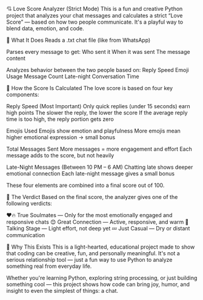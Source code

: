 💘 Love Score Analyzer (Strict Mode)
This is a fun and creative Python project that analyzes your chat messages and calculates a strict “Love Score” — based on how two people communicate. It's a playful way to blend data, emotion, and code.

📌 What It Does
Reads a .txt chat file (like from WhatsApp)

Parses every message to get:
  Who sent it
  When it was sent
  The message content

Analyzes behavior between the two people based on:
  Reply Speed
  Emoji Usage
  Message Count
  Late-night Conversation Time

🎯 How the Score Is Calculated
The love score is based on four key components:

Reply Speed (Most Important)
  Only quick replies (under 15 seconds) earn high points
  The slower the reply, the lower the score
  If the average reply time is too high, the reply portion gets zero

Emojis Used
  Emojis show emotion and playfulness
  More emojis mean higher emotional expression → small bonus

Total Messages Sent
  More messages = more engagement and effort
  Each message adds to the score, but not heavily

Late-Night Messages (Between 10 PM – 6 AM)
  Chatting late shows deeper emotional connection
  Each late-night message gives a small bonus

These four elements are combined into a final score out of 100.

🧪 The Verdict
Based on the final score, the analyzer gives one of the following verdicts:

❤️🔥 True Soulmates — Only for the most emotionally engaged and responsive chats
😊 Great Connection — Active, responsive, and warm
😬 Talking Stage — Light effort, not deep yet
💤 Just Casual — Dry or distant communication

🎉 Why This Exists
This is a light-hearted, educational project made to show that coding can be creative, fun, and personally meaningful. It's not a serious relationship tool — just a fun way to use Python to analyze something real from everyday life.

Whether you're learning Python, exploring string processing, or just building something cool — this project shows how code can bring joy, humor, and insight to even the simplest of things: a chat.
